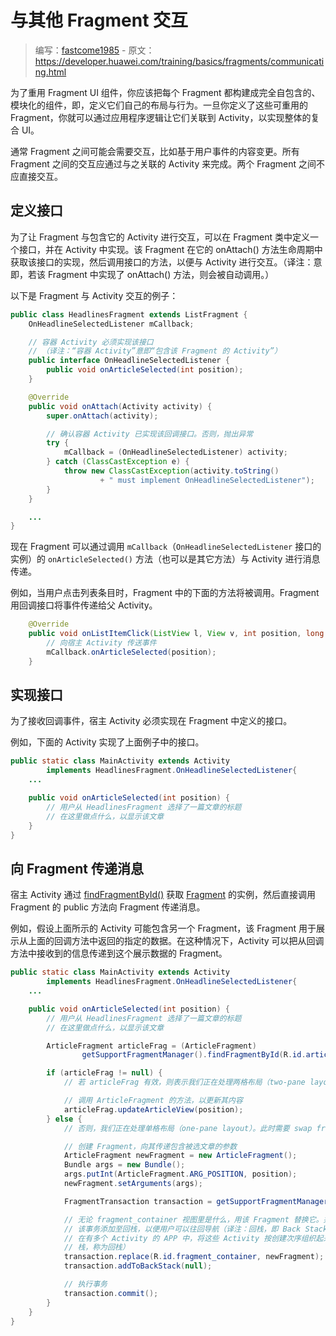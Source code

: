 # 与其他 Fragment 交互

> 编写：[fastcome1985] - 原文：<https://developer.huawei.com/training/basics/fragments/communicating.html>

为了重用 Fragment UI 组件，你应该把每个 Fragment 都构建成完全自包含的、模块化的组件，即，定义它们自己的布局与行为。一旦你定义了这些可重用的 Fragment，你就可以通过应用程序逻辑让它们关联到 Activity，以实现整体的复合 UI。

通常 Fragment 之间可能会需要交互，比如基于用户事件的内容变更。所有 Fragment 之间的交互应通过与之关联的 Activity 来完成。两个 Fragment 之间不应直接交互。

## 定义接口

为了让 Fragment 与包含它的 Activity 进行交互，可以在 Fragment 类中定义一个接口，并在 Activity 中实现。该 Fragment 在它的 onAttach() 方法生命周期中获取该接口的实现，然后调用接口的方法，以便与 Activity 进行交互。（译注：意即，若该 Fragment 中实现了 onAttach() 方法，则会被自动调用。）

以下是 Fragment 与 Activity 交互的例子：

```java
public class HeadlinesFragment extends ListFragment {
    OnHeadlineSelectedListener mCallback;

    // 容器 Activity 必须实现该接口
    // （译注：“容器 Activity”意即“包含该 Fragment 的 Activity”）
    public interface OnHeadlineSelectedListener {
        public void onArticleSelected(int position);
    }

    @Override
    public void onAttach(Activity activity) {
        super.onAttach(activity);

        // 确认容器 Activity 已实现该回调接口。否则，抛出异常
        try {
            mCallback = (OnHeadlineSelectedListener) activity;
        } catch (ClassCastException e) {
            throw new ClassCastException(activity.toString()
                    + " must implement OnHeadlineSelectedListener");
        }
    }

    ...
}
```

现在 Fragment 可以通过调用 `mCallback`（`OnHeadlineSelectedListener` 接口的实例）的 `onArticleSelected()` 方法（也可以是其它方法）与 Activity 进行消息传递。

例如，当用户点击列表条目时，Fragment 中的下面的方法将被调用。Fragment 用回调接口将事件传递给父 Activity。

```java
    @Override
    public void onListItemClick(ListView l, View v, int position, long id) {
        // 向宿主 Activity 传送事件
        mCallback.onArticleSelected(position);
    }
```

## 实现接口

为了接收回调事件，宿主 Activity 必须实现在 Fragment 中定义的接口。

例如，下面的 Activity 实现了上面例子中的接口。

```java
public static class MainActivity extends Activity
        implements HeadlinesFragment.OnHeadlineSelectedListener{
    ...

    public void onArticleSelected(int position) {
        // 用户从 HeadlinesFragment 选择了一篇文章的标题
        // 在这里做点什么，以显示该文章
    }
}
```

## 向 Fragment 传递消息

宿主 Activity 通过 [findFragmentById()] 获取 [Fragment] 的实例，然后直接调用 Fragment 的 public 方法向 Fragment 传递消息。

例如，假设上面所示的 Activity 可能包含另一个 Fragment，该 Fragment 用于展示从上面的回调方法中返回的指定的数据。在这种情况下，Activity 可以把从回调方法中接收到的信息传递到这个展示数据的 Fragment。

```java
public static class MainActivity extends Activity
        implements HeadlinesFragment.OnHeadlineSelectedListener{
    ...

    public void onArticleSelected(int position) {
        // 用户从 HeadlinesFragment 选择了一篇文章的标题
        // 在这里做点什么，以显示该文章

        ArticleFragment articleFrag = (ArticleFragment)
                getSupportFragmentManager().findFragmentById(R.id.article_fragment);

        if (articleFrag != null) {
            // 若 articleFrag 有效，则表示我们正在处理两格布局（two-pane layout）……

            // 调用 ArticleFragment 的方法，以更新其内容
            articleFrag.updateArticleView(position);
        } else {
            // 否则，我们正在处理单格布局（one-pane layout）。此时需要 swap frags...

            // 创建 Fragment，向其传递包含被选文章的参数
            ArticleFragment newFragment = new ArticleFragment();
            Bundle args = new Bundle();
            args.putInt(ArticleFragment.ARG_POSITION, position);
            newFragment.setArguments(args);

            FragmentTransaction transaction = getSupportFragmentManager().beginTransaction();

            // 无论 fragment_container 视图里是什么，用该 Fragment 替换它。并将
            // 该事务添加至回栈，以便用户可以往回导航（译注：回栈，即 Back Stack。
            // 在有多个 Activity 的 APP 中，将这些 Activity 按创建次序组织起来的
            // 栈，称为回栈）
            transaction.replace(R.id.fragment_container, newFragment);
            transaction.addToBackStack(null);

            // 执行事务
            transaction.commit();
        }
    }
}
```


[fastcome1985]: https://github.com/fastcome1985

[findFragmentById()]: http://developer.huawei.com/reference/ohos/support/v4/app/FragmentManager.html#findFragmentById(int)
[Fragment]: http://developer.huawei.com/reference/ohos/support/v4/app/Fragment.html
